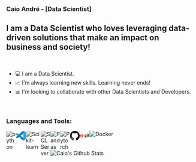### Caio André - [Data Scientist]

## I am a Data Scientist who loves leveraging data-driven solutions that make an impact on business and society!

<br />

- 💻 I am a Data Scientist.
- 📈 I'm always learning new skills. Learning never ends!
- 📊 I'm looking to collaborate with other Data Scientists and Developers.


<br />


### Languages and Tools:

<img align="left" alt="python" width="26px" src="https://cdn3.iconfinder.com/data/icons/logos-and-brands-adobe/512/267_Python-512.png" />

<img align="left" alt="visual studio code" width="26px" src="https://raw.githubusercontent.com/github/explore/80688e429a7d4ef2fca1e82350fe8e3517d3494d/topics/visual-studio-code/visual-studio-code.png" />

[<img align="left" alt="Scikit-learn" width="40px" src="https://upload.wikimedia.org/wikipedia/commons/0/05/Scikit_learn_logo_small.svg" />](https://scikit-learn.org/stable/)

<img align="left" alt="SQLServer" width="26px" src="https://img.icons8.com/color/2x/microsoft-sql-server.png" />

<img align="left" alt="Pandas" width="26px" src="https://cdn.jsdelivr.net/npm/simple-icons@3.4.0/icons/pandas.svg" />

<img align="left" alt="Pytorch" width="26px" src="https://cdn.jsdelivr.net/npm/simple-icons@3.4.0/icons/pytorch.svg" />

<img align="left" alt="GitHub" width="26px" src="https://raw.githubusercontent.com/github/explore/78df643247d429f6cc873026c0622819ad797942/topics/github/github.png" />

<img align="left" alt="Git" width="26px" src="https://raw.githubusercontent.com/github/explore/80688e429a7d4ef2fca1e82350fe8e3517d3494d/topics/git/git.png" />

<img aling="left" alt="Docker" widht="30px" src="https://absam.io/blog/wp-content/uploads/2020/02/Design-sem-nome-16.png"/> 
<br />
<br />

<br />


<img align="left" alt="Caio's Github Stats" src="https://github-readme-stats.vercel.app/api?username=caioandre182&show_icons=true&hide_border=true" />

[twitter]: https://twitter.com/anticaiio
[instagram]: https://instagram.com/caioverso_
